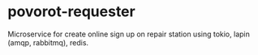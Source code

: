 # povorot-requester
Microservice for create online sign up on repair station using tokio, lapin (amqp, rabbitmq), redis.
